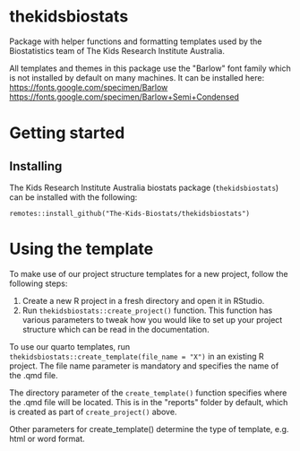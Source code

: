 # thekidsbiostats

Package with helper functions and formatting templates used by the Biostatistics team of The Kids Research Institute Australia.

All templates and themes in this package use the "Barlow" font family which is not installed by default on many machines. It can be installed here: 
https://fonts.google.com/specimen/Barlow
https://fonts.google.com/specimen/Barlow+Semi+Condensed

# Getting started

## Installing

The Kids Research Institute Australia biostats package (`thekidsbiostats`) can be installed with the following:

```         
remotes::install_github("The-Kids-Biostats/thekidsbiostats")
```
# Using the template

To make use of our project structure templates for a new project, follow the following steps:

1. Create a new R project in a fresh directory and open it in RStudio.
2. Run `thekidsbiostats::create_project()` function. This function has various parameters to tweak how you would like to set up your project structure which can be read in the documentation. 

To use our quarto templates, run `thekidsbiostats::create_template(file_name = "X")` in an existing R project. The file name parameter is mandatory and specifies the name of the .qmd file. 

The directory parameter of the `create_template()` function specifies where the .qmd file will be located. This is in the "reports" folder by default, which is created as part of `create_project()` above. 

Other parameters for create_template() determine the type of template, e.g. html or word format. 
